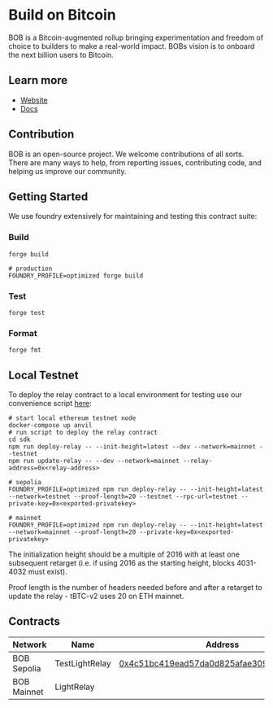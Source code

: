# Build on Bitcoin

BOB is a Bitcoin-augmented rollup bringing experimentation and freedom of choice to builders to make a real-world impact. BOBs vision is to onboard the next billion users to Bitcoin.

## Learn more

- [Website](https://www.gobob.xyz/)
- [Docs](https://docs.gobob.xyz/)

## Contribution

BOB is an open-source project. We welcome contributions of all sorts. There are many ways to help, from reporting issues, contributing code, and helping us improve our community.

## Getting Started

We use foundry extensively for maintaining and testing this contract suite:

### Build

```shell
forge build

# production
FOUNDRY_PROFILE=optimized forge build
```

### Test

```shell
forge test
```

### Format

```shell
forge fmt
```

## Local Testnet

To deploy the relay contract to a local environment for testing use our convenience script [here](https://github.com/bob-collective/bob/blob/master/sdk/scripts/init-bridge.ts):

```shell
# start local ethereum testnet node
docker-compose up anvil
# run script to deploy the relay contract
cd sdk
npm run deploy-relay -- --init-height=latest --dev --network=mainnet --testnet
npm run update-relay -- --dev --network=mainnet --relay-address=0x<relay-address>

# sepolia
FOUNDRY_PROFILE=optimized npm run deploy-relay -- --init-height=latest --network=testnet --proof-length=20 --testnet --rpc-url=testnet --private-key=0x<exported-privatekey>

# mainnet
FOUNDRY_PROFILE=optimized npm run deploy-relay -- --init-height=latest --network=mainnet --proof-length=20 --private-key=0x<exported-privatekey>
```

The initialization height should be a multiple of 2016 with at least one subsequent retarget (i.e. if using 2016 as the starting height, blocks 4031-4032 must exist).

Proof length is the number of headers needed before and after a retarget to update the relay - tBTC-v2 uses 20 on ETH mainnet.

## Contracts

| Network     | Name           | Address                                                                                                                             |
|-------------|----------------|-------------------------------------------------------------------------------------------------------------------------------------|
| BOB Sepolia | TestLightRelay | [0x4c51bc419ead57da0d825afae3090f2f76e5892d](https://testnet-explorer.gobob.xyz/address/0x4c51bc419ead57da0d825afae3090f2f76e5892d) |
| BOB Mainnet | LightRelay     | []() |

